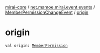 [mirai-core](../../index.md) / [net.mamoe.mirai.event.events](../index.md) / [MemberPermissionChangeEvent](index.md) / [origin](./origin.md)

# origin

`val origin: `[`MemberPermission`](../../net.mamoe.mirai.contact/-member-permission/index.md)